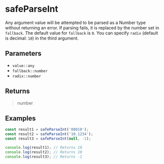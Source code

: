 # safeParseInt <Lang dart js />

Any argument value will be attempted to be parsed as a Number type without returning an error. If parsing fails, it is replaced by the number set in `fallback`. The default value for `fallback` is `0`. You can specify `radix` (default is decimal: `10`) in the third argument.

## Parameters

- `value::any`
- `fallback::number`
- `radix::number`

## Returns

> number

## Examples

```javascript
const result1 = safeParseInt('00010');
const result2 = safeParseInt('10.1234');
const result3 = safeParseInt(null, -1);

console.log(result1); // Returns 10
console.log(result2); // Returns 10
console.log(result3); // Returns -1
```
